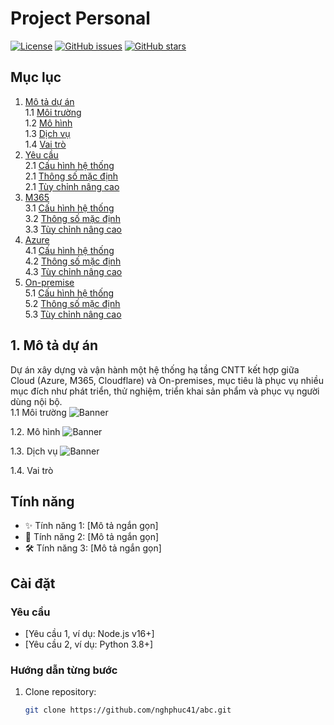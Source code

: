 # Project Personal
[![License](https://img.shields.io/badge/License-MIT-blue.svg)](https://opensource.org/licenses/MIT)
[![GitHub issues](https://img.shields.io/github/issues/nghphuc41/abc)](https://github.com/nghphuc41/abc/issues)
[![GitHub stars](https://img.shields.io/github/stars/nghphuc41/abc)](https://github.com/nghphuc41/abc/stargazers)

## Mục lục

1. [Mô tả dự án](#mô-tả-dự-án)  
   1.1 [Môi trường](#môi-trường)  
   1.2 [Mô hình](#mô-hình)  
   1.3 [Dịch vụ](#dịch-vụ)  
   1.4 [Vai trò](#vai-trò)
2. [Yêu cầu](#cấu-hình)  
   2.1 [Cấu hình hệ thống](#cấu-hình-hệ-thống)  
   2.1 [Thông số mặc định](#thông-số-mặc-định)  
   2.1 [Tùy chỉnh nâng cao](#tùy-chỉnh-nâng-cao)  
3. [M365](#cấu-hình)  
   3.1 [Cấu hình hệ thống](#cấu-hình-hệ-thống)  
   3.2 [Thông số mặc định](#thông-số-mặc-định)  
   3.3 [Tùy chỉnh nâng cao](#tùy-chỉnh-nâng-cao)  
4. [Azure](#giấy-phép)  
   4.1 [Cấu hình hệ thống](#cấu-hình-hệ-thống)  
   4.2 [Thông số mặc định](#thông-số-mặc-định)  
   4.3 [Tùy chỉnh nâng cao](#tùy-chỉnh-nâng-cao)
5. [On-premise](#cấu-hình)  
   5.1 [Cấu hình hệ thống](#cấu-hình-hệ-thống)  
   5.2 [Thông số mặc định](#thông-số-mặc-định)  
   5.3 [Tùy chỉnh nâng cao](#tùy-chỉnh-nâng-cao)  

## 1. Mô tả dự án

Dự án xây dựng và vận hành một hệ thống hạ tầng CNTT kết hợp giữa Cloud (Azure, M365, Cloudflare) và On-premises, mục tiêu là phục vụ nhiều mục đích như phát triển, thử nghiệm, triển khai sản phẩm và phục vụ người dùng nội bộ.  
1.1 Môi trường
![Banner](https://raw.githubusercontent.com/nghphuc41/abc/main/image/Environment.PNG)

1.2. Mô hình
![Banner](https://raw.githubusercontent.com/nghphuc41/abc/main/image/Infrastructure.PNG)

1.3. Dịch vụ
![Banner](https://raw.githubusercontent.com/nghphuc41/abc/main/image/Service.PNG)

1.4. Vai trò

## Tính năng

- ✨ Tính năng 1: [Mô tả ngắn gọn]
- 🚀 Tính năng 2: [Mô tả ngắn gọn]
- 🛠️ Tính năng 3: [Mô tả ngắn gọn]

## Cài đặt

### Yêu cầu
- [Yêu cầu 1, ví dụ: Node.js v16+]
- [Yêu cầu 2, ví dụ: Python 3.8+]

### Hướng dẫn từng bước
1. Clone repository:
   ```bash
   git clone https://github.com/nghphuc41/abc.git
